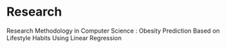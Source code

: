 # Research
Research Methodology in Computer Science : Obesity Prediction Based on  Lifestyle Habits Using Linear  Regression 
